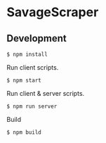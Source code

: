 SavageScraper
===

## Development

```
$ npm install
```

Run client scripts.
```
$ npm start
```

Run client & server scripts.
```
$ npm run server
```

Build
```
$ npm build
```

